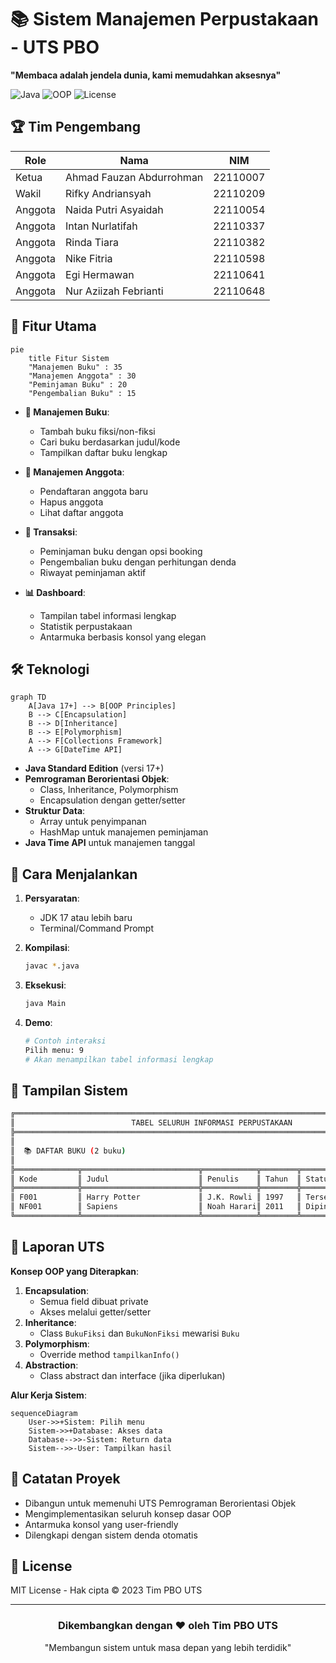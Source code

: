 # 📚 Sistem Manajemen Perpustakaan - UTS PBO

**"Membaca adalah jendela dunia, kami memudahkan aksesnya"**

![Java](https://img.shields.io/badge/Java-17%2B-blue)
![OOP](https://img.shields.io/badge/OOP-Implemented-success)
![License](https://img.shields.io/badge/License-MIT-green)

## 🏆 Tim Pengembang

| Role | Nama | NIM |
|------|------|-----|
| Ketua | Ahmad Fauzan Abdurrohman | 22110007 |
| Wakil | Rifky Andriansyah | 22110209 |
| Anggota | Naida Putri Asyaidah | 22110054 |
| Anggota | Intan Nurlatifah | 22110337 |
| Anggota | Rinda Tiara | 22110382 |
| Anggota | Nike Fitria | 22110598 |
| Anggota | Egi Hermawan | 22110641 |
| Anggota | Nur Aziizah Febrianti | 22110648 |

## 🌟 Fitur Utama

```mermaid
pie
    title Fitur Sistem
    "Manajemen Buku" : 35
    "Manajemen Anggota" : 30
    "Peminjaman Buku" : 20
    "Pengembalian Buku" : 15
```

- **📖 Manajemen Buku**:
  - Tambah buku fiksi/non-fiksi
  - Cari buku berdasarkan judul/kode
  - Tampilkan daftar buku lengkap

- **👥 Manajemen Anggota**:
  - Pendaftaran anggota baru
  - Hapus anggota
  - Lihat daftar anggota

- **🔄 Transaksi**:
  - Peminjaman buku dengan opsi booking
  - Pengembalian buku dengan perhitungan denda
  - Riwayat peminjaman aktif

- **📊 Dashboard**:
  - Tampilan tabel informasi lengkap
  - Statistik perpustakaan
  - Antarmuka berbasis konsol yang elegan

## 🛠️ Teknologi

```mermaid
graph TD
    A[Java 17+] --> B[OOP Principles]
    B --> C[Encapsulation]
    B --> D[Inheritance]
    B --> E[Polymorphism]
    A --> F[Collections Framework]
    A --> G[DateTime API]
```

- **Java Standard Edition** (versi 17+)
- **Pemrograman Berorientasi Objek**:
  - Class, Inheritance, Polymorphism
  - Encapsulation dengan getter/setter
- **Struktur Data**:
  - Array untuk penyimpanan
  - HashMap untuk manajemen peminjaman
- **Java Time API** untuk manajemen tanggal

## 🚀 Cara Menjalankan

1. **Persyaratan**:
   - JDK 17 atau lebih baru
   - Terminal/Command Prompt

2. **Kompilasi**:
   ```bash
   javac *.java
   ```

3. **Eksekusi**:
   ```bash
   java Main
   ```

4. **Demo**:
   ```bash
   # Contoh interaksi
   Pilih menu: 9
   # Akan menampilkan tabel informasi lengkap
   ```

## 🎨 Tampilan Sistem

```bash
╔════════════════════════════════════════════════════════════════════════════════╗
║                          TABEL SELURUH INFORMASI PERPUSTAKAAN                   ║
╠════════════════════════════════════════════════════════════════════════════════╣
║                                                                                ║
║  📚 DAFTAR BUKU (2 buku)                                                       ║
║                                                                                ║
╠══════════════╦══════════════════════════╦════════════╦════════╦═══════════════╣
║ Kode         ║ Judul                    ║ Penulis    ║ Tahun  ║ Status        ║
╠══════════════╬══════════════════════════╬════════════╬════════╬═══════════════╣
║ F001         ║ Harry Potter             ║ J.K. Rowli ║ 1997   ║ Tersedia      ║
║ NF001        ║ Sapiens                  ║ Noah Harari║ 2011   ║ Dipinjam      ║
╚══════════════╩══════════════════════════╩════════════╩════════╩═══════════════╝
```

## 📝 Laporan UTS

**Konsep OOP yang Diterapkan**:
1. **Encapsulation**:
   - Semua field dibuat private
   - Akses melalui getter/setter
2. **Inheritance**:
   - Class `BukuFiksi` dan `BukuNonFiksi` mewarisi `Buku`
3. **Polymorphism**:
   - Override method `tampilkanInfo()`
4. **Abstraction**:
   - Class abstract dan interface (jika diperlukan)

**Alur Kerja Sistem**:
```mermaid
sequenceDiagram
    User->>+Sistem: Pilih menu
    Sistem->>+Database: Akses data
    Database-->>-Sistem: Return data
    Sistem-->>-User: Tampilkan hasil
```

## 📌 Catatan Proyek

- Dibangun untuk memenuhi UTS Pemrograman Berorientasi Objek
- Mengimplementasikan seluruh konsep dasar OOP
- Antarmuka konsol yang user-friendly
- Dilengkapi dengan sistem denda otomatis

## 📜 License

MIT License - Hak cipta © 2023 Tim PBO UTS

---

<div align="center">
  <h3>Dikembangkan dengan ❤️ oleh Tim PBO UTS</h3>
  <p>"Membangun sistem untuk masa depan yang lebih terdidik"</p>
</div>